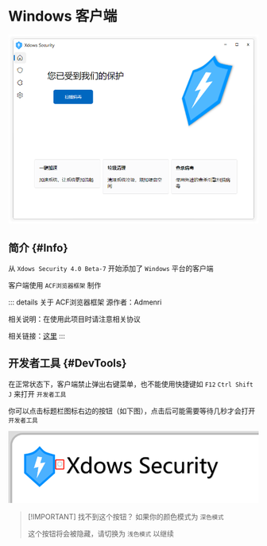 # Windows 客户端

![Windows 客户端](./../PNG/Client-Windows.png)

## 简介 {#Info}
从 `Xdows Security 4.0 Beta-7` 开始添加了 `Windows` 平台的客户端

客户端使用 `ACF浏览器框架` 制作

::: details 关于 ACF浏览器框架
源作者：Admenri

相关说明：在使用此项目时请注意相关协议

相关链接：[这里](https://bbs.125.la/forum.php?mod=viewthread&tid=14845602)
:::

## 开发者工具 {#DevTools}

在正常状态下，客户端禁止弹出右键菜单，也不能使用快捷键如 `F12` `Ctrl Shift J` 来打开 `开发者工具`

你可以点击标题栏图标右边的按钮（如下图），点击后可能需要等待几秒才会打开 `开发者工具`

![开发者工具打开按钮](./../PNG/Client-Windows-DevTools.png)

> [!IMPORTANT] 找不到这个按钮？
> 如果你的颜色模式为 `深色模式`
> 
> 这个按钮将会被隐藏，请切换为 `浅色模式` 以继续